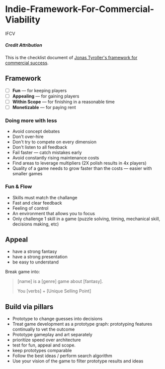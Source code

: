 # Indie-Framework-For-Commercial-Viability
IFCV

##### Credit Attribution
This is the checklist document of [Jonas Tyroller's framework for commercial success](https://www.youtube.com/watch?v=xej_wsBB5tY).

## Framework


- [ ] **Fun** — for keeping players
- [ ] **Appealing** — for gaining players
- [ ] **Within Scope** — for finishing in a reasonable time
- [ ] **Monetizable** — for paying rent

### Doing more with less
- Avoid concept debates
- Don't over-hire
- Don't try to compete on every dimension
- Don't listen to all feedback
- Fail faster — catch mistakes early
- Avoid constantly rising maintenance costs
- Find areas to leverage multipliers (2X polish results in 4x players)
- Quality of a game needs to grow faster than the costs — easier with smaller games

### Fun & Flow
- Skills must match the challange
- Fast and clear feedback
- Feeling of control
- An environment that allows you to focus
- Only challenge 1 skill in a game (puzzle solving, timing, mechanical skill, decisions making, etc)

## Appeal
- have a strong fantasy
- have a strong presentation
- be easy to understand

Break game into:
> [name] is a [genre] game about [fantasy].
> 
> You [verbs] + [Unique Selling Point]

## Build via pillars
- Prototype to change guesses into decisions
- Treat game development as a prototype graph: prototyping features continually to vet the outcome
- Prototype gameplay and art separately
- prioritize speed over architecture
- test for fun, appeal and scope.
- keep prototypes comparable
- Follow the best ideas / perform search algorithm
- Use your vision of the game to filter prototype results and ideas
